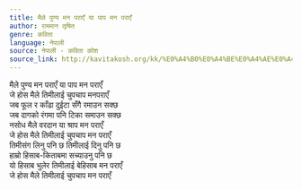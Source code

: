 ```yaml
---
title: मैले पुण्य मन पराएँ या पाप मन पराएँ
author: राममान तृषित
genre: कविता
language: नेपाली
source: नेपाली - कविता कोश
source_link: http://kavitakosh.org/kk/%E0%A4%B0%E0%A4%BE%E0%A4%AE%E0%A4%AE%E0%A4%BE%E0%A4%A8_%E0%A4%A4%E0%A5%83%E0%A4%B7%E0%A4%BF%E0%A4%A4
---
```


मैले पुण्य मन पराएँ या पाप मन पराएँ  
जे होस मैले तिमीलाई चुपचाप मनपराएँ  
जब फूल र काँढा दुईटा सँगै रमाउन सक्छ  
जब दागको रंगमा पनि टिका समाउन सक्छ  
नसोध मैले वरदान या श्राप मन पराएँ  
जे होस मैले तिमीलाई चुपचाप मन पराएँ  
तिमीसंग लिनु पनि छ तिमीलाई दिनु पनि छ  
हाम्रो हिसाब-किताबमा सच्याउनु पनि छ  
यो हिसाब भुलेर तिमीलाई बेहिसाब मन पराएँ  
जे होस मैले तिमीलाई चुपचाप मन पराएँ
